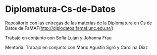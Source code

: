 # Diplomatura-Cs-de-Datos
Repositorio con las entregas de las materias de la Diplomatura en Cs de Datos de FaMAF(http://diplodatos.famaf.unc.edu.ar/)


Trabajo en conjunto con Sofía Luján y Johanna Frau

Mentoría: Trabajo en conjunto con Mario Agustín Sgró y Carolina Díaz
